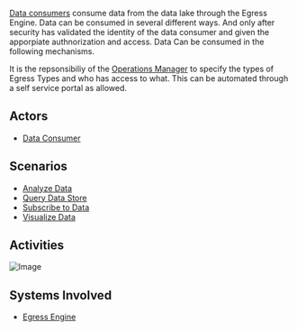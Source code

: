 [Data consumers](Actor-Data-Consumer) consume data from the data lake through the Egress Engine.
Data can be consumed in several different ways. And only after security has validated
the identity of the data consumer and given the apporpiate authnorization and access.
Data Can be consumed in the following mechanisms.

It is the repsonsibiliy of the [Operations Manager](Actor-Operations-Manager) to specify the
types of Egress Types and who has access to what. This can be automated through a self
service portal as allowed.

## Actors

* [Data Consumer](Actor-Data-Consumer)

## Scenarios

* [Analyze Data](Scenario-Analyze-Data)
* [Query Data Store](Scenario-Query-Data-Store)
* [Subscribe to Data](Scenario-Subscribe-to-Data)
* [Visualize Data](Scenario-Visualize-Data)


## Activities

![Image](./UseCases/Govern-Data/Activities.png)

## Systems Involved

* [Egress Engine](SubSystem-Egress-Engine)


